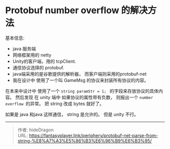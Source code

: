 # Protobuf number overflow 的解决方法



基本信息:

- java 服务端
- 网络框架用的 netty 
- Unity的客户端，用的 tcpClient. 
- 通信协议选择的 protobuf. 
- java端采用的是谷歌提供的解析器， 而客户端则采用的protobuf-net  
- 我在设计中 使用了一个叫 GameMsg 的协议来封装所有协议的内容。



在本来中设计中 使用了一个 `string paramStr = 1; ` 的字段来存放协议的具体内容。 然后发现 在 unity 端中 如果协议的属性带有负数， 则报出一个 `number overflow `的异常。 把 string 改成 bytes 就好了。

如果是 java 和java 这样通信， string 是允许的。 但是 unity 不行。



---

> 作者: hideDragon  
> URL: https://fantasyplayer.link/periphery/protobuf-net-parse-from-string-%E8%A7%A3%E5%86%B3%E6%96%B9%E6%B3%95/  

